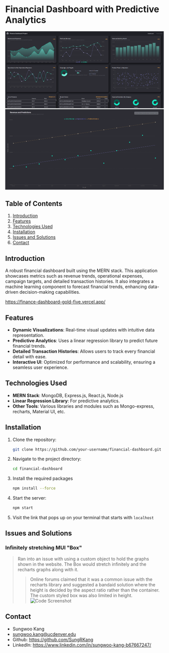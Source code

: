# Financial Dashboard with Predictive Analytics

![Dashboard Screenshot](./assets/Screenshot1.png)
![Prediction Screenshot](./assets/Screenshot2.png)

## Table of Contents
1. [Introduction](#introduction)
2. [Features](#features)
3. [Technologies Used](#technologies-used)
4. [Installation](#installation)
5. [Issues and Solutions](#issues-and-solutions)
6. [Contact](#contact)

## Introduction
A robust financial dashboard built using the MERN stack. This application showcases metrics such as revenue trends, operational expenses, campaign targets, and detailed transaction histories. It also integrates a machine learning component to forecast financial trends, enhancing data-driven decision-making capabilities.

https://finance-dashboard-gold-five.vercel.app/

## Features
- **Dynamic Visualizations**: Real-time visual updates with intuitive data representation.
- **Predictive Analytics**: Uses a linear regression library to predict future financial trends.
- **Detailed Transaction Histories**: Allows users to track every financial detail with ease.
- **Interactive UI**: Optimized for performance and scalability, ensuring a seamless user experience.

## Technologies Used
- **MERN Stack**: MongoDB, Express.js, React.js, Node.js
- **Linear Regression Library**: For predictive analytics.
- **Other Tools**: Various libraries and modules such as Mongo-express, recharts, Material UI, etc. 

## Installation
1. Clone the repository:
   ```sh
   git clone https://github.com/your-username/financial-dashboard.git
2. Navigate to the project directory:
   ```sh
   cd financial-dashboard
3. Install the required packages
   ```sh
   npm install --force
4. Start the server:
   ```sh
   npm start
5. Visit the link that pops up on your terminal that starts with `localhost`

## Issues and Solutions
### Infinitely stretching MUI "Box"
>  Ran into an issue with using a custom object to hold the graphs shown in the website. The Box would stretch infinitely and the recharts graphs along with it. 
>> Online forums claimed that it was a common issue with the recharts library and suggested a bandaid solution where the height is decided by the aspect ratio rather than the container. 
>> The custom styled box was also limited in height. 
![Code Screenshot](./assets/Screenshot3.png)

## Contact
- Sungwoo Kang
- sungwoo.kang@ucdenver.edu
- Github: https://github.com/SungRKang
- LinkedIn: https://www.linkedin.com/in/sungwoo-kang-b67667247/


